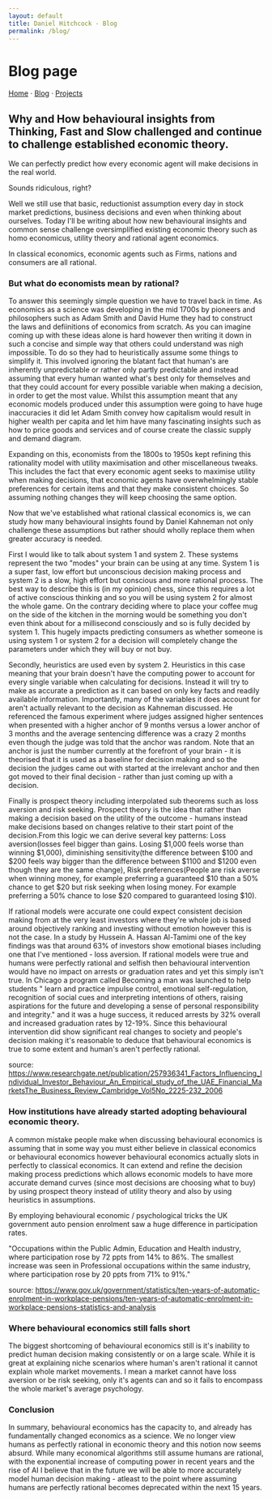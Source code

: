 ```yaml
---
layout: default
title: Daniel Hitchcock - Blog
permalink: /blog/
---
```


# Blog page

[Home](/Personal-site)  ·  [Blog](/Personal-site/blog)  ·  [Projects](/Personal-site/projects/)

## Why and How behavioural insights from Thinking, Fast and Slow challenged and continue to challenge established economic theory.

We can perfectly predict how every economic agent will make decisions in the real world.

Sounds ridiculous, right?

Well we still use that basic, reductionist assumption every day in stock market predictions, business decisions and even when thinking about ourselves. Today I'll be writing about how new behavioural insights and common sense challenge oversimplified existing economic theory such as homo economicus, utility theory and rational agent economics. 


In classical economics, economic agents such as Firms, nations and consumers are all rational.

### But what do economists mean by rational?

To answer this seemingly simple question we have to travel back in time. As economics as a science was developing in the mid 1700s by pioneers and philosophers such as Adam Smith and David Hume they had to construct the laws and defiinitions of economics from scratch. As you can imagine coming up with these ideas alone is hard however then writing it down in such a concise and simple way that others could understand was nigh impossible. To do so  they had to heuristically assume some things to simplify it. This involved ignoring the blatant fact that human's are inherently unpredictable or rather only partly predictable and instead assuming that every human wanted what's best only for themselves and that they could account for every possible variable when making a decision, in order to get the most value. Whilst this assumption meant that any economic models produced under this assumption were going to have huge inaccuracies it did let Adam Smith convey how capitalism would result in higher wealth per capita and let him have many fascinating insights such as how to price goods and services and of course create the classic supply and demand diagram.


Expanding on this, economists from the 1800s to 1950s kept refining this rationality model with utility maximisation and other miscellaneous tweaks. This includes the fact that every economic agent seeks to maximise utility when making decisions, that economic agents have overwhelmingly stable preferences for certain items and that they make consistent choices. So assuming nothing changes they will keep choosing the same option.

Now that we've established what rational classical economics is, we can study how many behavioural insights found by Daniel Kahneman not only challenge these assumptions but rather should wholly replace them when greater accuracy is needed.

First I would like to talk about system 1 and system 2. These systems represent the two "modes" your brain can be using at any time. System 1 is a super fast, low effort but unconscious decision making process and system 2 is a slow, high effort but conscious and more rational process. The best way to describe this is (in my opinion) chess, since this requires a lot of active conscious thinking and so you will be using system 2 for almost the whole game. On the contrary deciding where to place your coffee mug on the side of the kitchen in the morning would be something you don't even think about for a millisecond consciously and so is fully decided by system 1. This hugely impacts predicting consumers as whether someone is using system 1 or system 2 for a decision will completely change the parameters under which they will buy or not buy.

Secondly, heuristics are used even by system 2. Heuristics in this case meaning that your brain doesn't have the computing power to account for every single variable when calculating for decisions. Instead it will try to make as accurate a prediction as it can based on only key facts and readily available information. Importantly, many of the variables it does account for aren't actually relevant to the decision as Kahneman discussed. He referenced the famous experiment where judges assigned higher sentences when presented with a higher anchor of 9 months versus a lower anchor of 3 months and the average sentencing difference was a crazy 2 months even though the judge was told that the anchor was random. Note that an anchor is just the number currently at the forefront of your brain - it is theorised that it is used as a baseline for decision making and so the decision the judges came out with started at the irrelevant anchor and then got moved to their final decision - rather than just coming up with a decision.

Finally is prospect theory including interpolated sub theorems such as loss aversion and risk seeking. Prospect theory is the idea that rather than making a decision based on the utility of the outcome - humans instead make decisions based on changes relative to their start point of the decision.From this logic we can derive several key patterns: Loss aversion(losses feel bigger than gains. Losing $1,000 feels worse than winning $1,000), diminishing sensitivity(the difference between $100 and $200 feels way bigger than the difference between $1100 and $1200 even though they are the same change), Risk preferences(People are risk averse when winning money, for example preferring a guaranteed $10 than a 50% chance to get $20 but risk seeking when losing money. For example preferring a 50% chance to lose $20 compared to guaranteed losing $10).

If rational models were accurate one could expect consistent decision making from at the very least investors where they're whole job is based around objectively ranking and investing without emotion however this is not the case. In a study by Hussein A. Hassan Al-Tamimi one of the key findings was that around 63% of investors show emotional biases including one that I've mentioned - loss aversion. If rational models were true and humans were perfectly rational and selfish then behavioural intervention would have no impact on arrests or graduation rates and yet this simply isn't true. In Chicago a program called Becoming a man was launched to help students " learn and practice impulse control, emotional self-regulation, recognition of social cues and interpreting intentions of others, raising aspirations for the future and developing a sense of personal responsibility and integrity." and it was a huge success, it reduced arrests by 32% overall and increased graduation rates by 12-19%. Since this behavioural intervention did show significant real changes to society and people's decision making it's reasonable to deduce that behavioural economics is true to some extent and human's aren't perfectly rational.

source: https://www.researchgate.net/publication/257936341_Factors_Influencing_Individual_Investor_Behaviour_An_Empirical_study_of_the_UAE_Financial_MarketsThe_Business_Review_Cambridge_Vol5No_2225-232_2006


### How institutions have already started adopting behavioural economic theory.

A common mistake people make when discussing behavioural economics is assuming that in some way you must either believe in classical economics or behavioural economics however behavioural economics actually slots in perfectly to classical economics. It can extend and refine the decision making process predictions which allows economic models to have more accurate demand curves (since most decisions are choosing what to buy) by using prospect theory instead of utility theory and also by using heuristics in assumptions.

By employing behavioural economic / psychological tricks the UK government auto pension enrolment saw a huge difference in participation rates.

"Occupations within the Public Admin, Education and Health industry, where participation rose by 72 ppts from 14% to 86%. The smallest increase was seen in Professional occupations within the same industry, where participation rose by 20 ppts from 71% to 91%."

source: https://www.gov.uk/government/statistics/ten-years-of-automatic-enrolment-in-workplace-pensions/ten-years-of-automatic-enrolment-in-workplace-pensions-statistics-and-analysis

### Where behavioural economics still falls short

The biggest shortcoming of behavioural economics still is it's inability to predict human decision making consistently or on a large scale. While it is great at explaining niche scenarios where human's aren't rational it cannot explain whole market movements. I mean a market cannot have loss aversion or be risk seeking, only it's agents can and so it fails to encompass the whole market's average psychology.

### Conclusion

In summary, behavioural economics has the capacity to, and already has fundamentally changed economics as a science. We no longer view humans as perfectly rational in economic theory and this notion now seems absurd. While many economical algorithms still assume humans are rational, with the exponential increase of computing power in recent years and the rise of AI I believe that in the future we will be able to more accurately model human decision making - atleast to the point where assuming humans are perfectly rational becomes deprecated within the next 15 years.